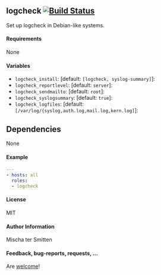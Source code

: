## logcheck [![Build Status](https://travis-ci.org/Oefenweb/ansible-logcheck.svg?branch=master)](https://travis-ci.org/Oefenweb/ansible-logcheck)

Set up logcheck in Debian-like systems.

#### Requirements

None

#### Variables

* `logcheck_install`: [default: `[logcheck, syslog-summary]`]:
* `logcheck_reportlevel`: [default: `server`]:
* `logcheck_sendmailto`: [default: `root`]:
* `logcheck_syslogsummary`: [default: `true`]:
* `logcheck_logfiles`: [default: `[/var/log/{syslog,auth.log,mail.log,kern.log]`]:

## Dependencies

None

#### Example

```yaml
---
- hosts: all
  roles:
  - logcheck
```

#### License

MIT

#### Author Information

Mischa ter Smitten

#### Feedback, bug-reports, requests, ...

Are [welcome](https://github.com/Oefenweb/ansible-logcheck/issues)!
